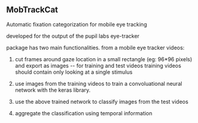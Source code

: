 ## MobTrackCat
Automatic fixation categorization for mobile eye tracking 

developed for the output of the pupil labs eye-tracker


package has two main functionalities.
from a mobile eye tracker videos:
1. cut frames around gaze location in a small rectangle (eg: 96*96 pixels) and export as images -- for training and test videos
training videos should contain only looking at a single stimulus

2. use images from the training videos to train a convoluational neural network with the keras library. 

3. use the above trained network to classify images from the test videos 

4. aggregate the classification using temporal information
